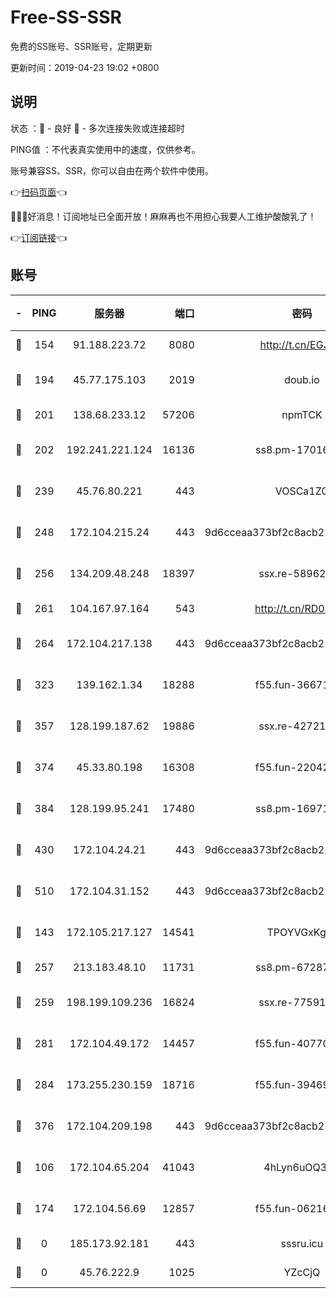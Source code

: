 # Free-SS-SSR

免费的SS账号、SSR账号，定期更新

更新时间：2019-04-23 19:02 +0800

## 说明

状态     ：🙂 - 良好 🙁 - 多次连接失败或连接超时

PING值   ：不代表真实使用中的速度，仅供参考。

账号兼容SS、SSR，你可以自由在两个软件中使用。

👉[扫码页面](https://liesauer.github.io/Free-SS-SSR/)👈

🎉🎉🎉好消息！订阅地址已全面开放！麻麻再也不用担心我要人工维护酸酸乳了！

👉[订阅链接](https://www.liesauer.net/yogurt/subscribe?ACCESS_TOKEN=DAYxR3mMaZAsaqUb)👈

## 账号

|-|PING|服务器|端口|密码|加密方式|区域|
|:----:|:----:|:-----:|-----:|:----:|:----:|:----:|
|🙂|154|91.188.223.72|8080|http://t.cn/EGJIyrl|rc4-md5|RU|
|🙂|194|45.77.175.103|2019|doub.io|aes-128-ctr|SG|
|🙂|201|138.68.233.12|57206|npmTCK|rc4-md5|US|
|🙂|202|192.241.221.124|16136|ss8.pm-17016090|aes-256-cfb|US|
|🙂|239|45.76.80.221|443|VOSCa1ZG|aes-256-cfb|DE|
|🙂|248|172.104.215.24|443|9d6cceaa373bf2c8acb22e60b6a58be6|aes-256-cfb|US|
|🙂|256|134.209.48.248|18397|ssx.re-58962936|aes-256-cfb|US|
|🙂|261|104.167.97.164|543|http://t.cn/RD0D7sx|rc4-md5|CA|
|🙂|264|172.104.217.138|443|9d6cceaa373bf2c8acb22e60b6a58be6|aes-256-cfb|US|
|🙂|323|139.162.1.34|18288|f55.fun-36671353|aes-256-cfb|SG|
|🙂|357|128.199.187.62|19886|ssx.re-42721039|aes-256-cfb|SG|
|🙂|374|45.33.80.198|16308|f55.fun-22042256|aes-256-cfb|US|
|🙂|384|128.199.95.241|17480|ss8.pm-16971643|aes-256-cfb|SG|
|🙂|430|172.104.24.21|443|9d6cceaa373bf2c8acb22e60b6a58be6|aes-256-cfb|US|
|🙂|510|172.104.31.152|443|9d6cceaa373bf2c8acb22e60b6a58be6|aes-256-cfb|US|
|🙂|143|172.105.217.127|14541|TPOYVGxKglpi|aes-256-cfb|JP|
|🙂|257|213.183.48.10|11731|ss8.pm-67287646|rc4-md5|RU|
|🙂|259|198.199.109.236|16824|ssx.re-77591360|aes-256-cfb|US|
|🙂|281|172.104.49.172|14457|f55.fun-40770290|aes-256-cfb|SG|
|🙂|284|173.255.230.159|18716|f55.fun-39469519|aes-256-cfb|US|
|🙂|376|172.104.209.198|443|9d6cceaa373bf2c8acb22e60b6a58be6|aes-256-cfb|US|
|🙁|106|172.104.65.204|41043|4hLyn6uOQ3hU|aes-256-cfb|JP|
|🙁|174|172.104.56.69|12857|f55.fun-06216036|aes-256-cfb|SG|
|🙁|0|185.173.92.181|443|sssru.icu|rc4-md5|RU|
|🙁|0|45.76.222.9|1025|YZcCjQ|rc4-md5|JP|
